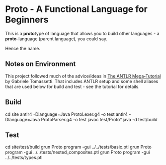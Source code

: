 # Proto - A Functional Language for Beginners

This is a **proto**type of language that allows you to build other languages - a **proto**-language (parent language), you could say.

Hence the name.

## Notes on Environment
This project followed much of the advice/ideas in [The ANTLR Mega-Tutorial](https://tomassetti.me/antlr-mega-tutorial/) by Gabriele Tomassetti. That includes ANTLR setup and some shell aliases that are used below for build and test - see the tutorial for details.

## Build
cd site
antlr4 -Dlanguage=Java ProtoLexer.g4 -o test
antlr4 -Dlanguage=Java ProtoParser.g4 -o test
javac test/Proto*.java -d test/build

## Test
cd site/test/build
grun Proto program -gui ../../tests/basic.ptl
grun Proto program -gui ../../tests/nested_composites.ptl
grun Proto program -gui ../../tests/types.ptl
